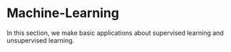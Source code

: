 # Machine-Learning
 In this section, we make basic applications about supervised learning and unsupervised learning.
